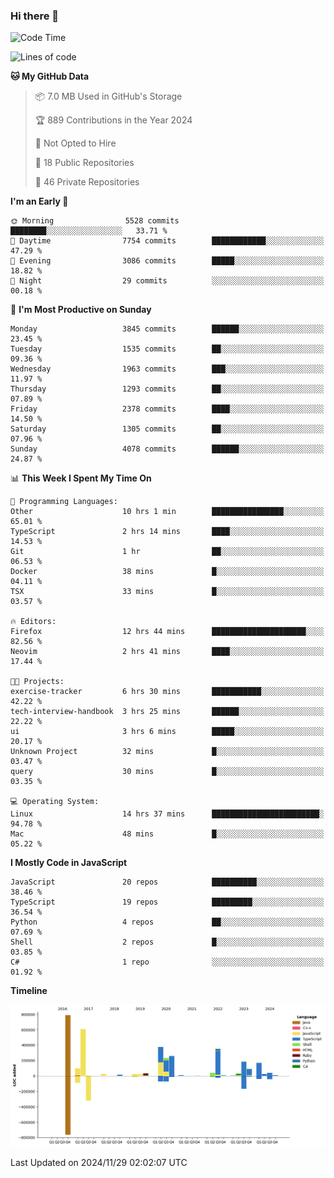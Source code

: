 ### Hi there 👋

<!--
**Clumsy-Coder/Clumsy-Coder** is a ✨ _special_ ✨ repository because its `README.md` (this file) appears on your GitHub profile.

Here are some ideas to get you started:

- 🔭 I’m currently working on ...
- 🌱 I’m currently learning ...
- 👯 I’m looking to collaborate on ...
- 🤔 I’m looking for help with ...
- 💬 Ask me about ...
- 📫 How to reach me: ...
- 😄 Pronouns: ...
- ⚡ Fun fact: ...
-->

<!-- anmol098/waka-readme-stats -->
<!--START_SECTION:waka-->
![Code Time](http://img.shields.io/badge/Code%20Time-995%20hrs%2016%20mins-blue)

![Lines of code](https://img.shields.io/badge/From%20Hello%20World%20I%27ve%20Written-3.4%20million%20lines%20of%20code-blue)

**🐱 My GitHub Data** 

> 📦 7.0 MB Used in GitHub's Storage 
 > 
> 🏆 889 Contributions in the Year 2024
 > 
> 🚫 Not Opted to Hire
 > 
> 📜 18 Public Repositories 
 > 
> 🔑 46 Private Repositories 
 > 
**I'm an Early 🐤** 

```text
🌞 Morning                5528 commits        ████████░░░░░░░░░░░░░░░░░   33.71 % 
🌆 Daytime                7754 commits        ████████████░░░░░░░░░░░░░   47.29 % 
🌃 Evening                3086 commits        █████░░░░░░░░░░░░░░░░░░░░   18.82 % 
🌙 Night                  29 commits          ░░░░░░░░░░░░░░░░░░░░░░░░░   00.18 % 
```
📅 **I'm Most Productive on Sunday** 

```text
Monday                   3845 commits        ██████░░░░░░░░░░░░░░░░░░░   23.45 % 
Tuesday                  1535 commits        ██░░░░░░░░░░░░░░░░░░░░░░░   09.36 % 
Wednesday                1963 commits        ███░░░░░░░░░░░░░░░░░░░░░░   11.97 % 
Thursday                 1293 commits        ██░░░░░░░░░░░░░░░░░░░░░░░   07.89 % 
Friday                   2378 commits        ████░░░░░░░░░░░░░░░░░░░░░   14.50 % 
Saturday                 1305 commits        ██░░░░░░░░░░░░░░░░░░░░░░░   07.96 % 
Sunday                   4078 commits        ██████░░░░░░░░░░░░░░░░░░░   24.87 % 
```


📊 **This Week I Spent My Time On** 

```text
💬 Programming Languages: 
Other                    10 hrs 1 min        ████████████████░░░░░░░░░   65.01 % 
TypeScript               2 hrs 14 mins       ████░░░░░░░░░░░░░░░░░░░░░   14.53 % 
Git                      1 hr                ██░░░░░░░░░░░░░░░░░░░░░░░   06.53 % 
Docker                   38 mins             █░░░░░░░░░░░░░░░░░░░░░░░░   04.11 % 
TSX                      33 mins             █░░░░░░░░░░░░░░░░░░░░░░░░   03.57 % 

🔥 Editors: 
Firefox                  12 hrs 44 mins      █████████████████████░░░░   82.56 % 
Neovim                   2 hrs 41 mins       ████░░░░░░░░░░░░░░░░░░░░░   17.44 % 

🐱‍💻 Projects: 
exercise-tracker         6 hrs 30 mins       ███████████░░░░░░░░░░░░░░   42.22 % 
tech-interview-handbook  3 hrs 25 mins       ██████░░░░░░░░░░░░░░░░░░░   22.22 % 
ui                       3 hrs 6 mins        █████░░░░░░░░░░░░░░░░░░░░   20.17 % 
Unknown Project          32 mins             █░░░░░░░░░░░░░░░░░░░░░░░░   03.47 % 
query                    30 mins             █░░░░░░░░░░░░░░░░░░░░░░░░   03.35 % 

💻 Operating System: 
Linux                    14 hrs 37 mins      ████████████████████████░   94.78 % 
Mac                      48 mins             █░░░░░░░░░░░░░░░░░░░░░░░░   05.22 % 
```

**I Mostly Code in JavaScript** 

```text
JavaScript               20 repos            ██████████░░░░░░░░░░░░░░░   38.46 % 
TypeScript               19 repos            █████████░░░░░░░░░░░░░░░░   36.54 % 
Python                   4 repos             ██░░░░░░░░░░░░░░░░░░░░░░░   07.69 % 
Shell                    2 repos             █░░░░░░░░░░░░░░░░░░░░░░░░   03.85 % 
C#                       1 repo              ░░░░░░░░░░░░░░░░░░░░░░░░░   01.92 % 
```



**Timeline**

![Lines of Code chart](https://raw.githubusercontent.com/Clumsy-Coder/Clumsy-Coder/main/assets/bar_graph.png)


 Last Updated on 2024/11/29 02:02:07 UTC
<!--END_SECTION:waka-->
